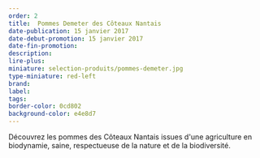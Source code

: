 ```yaml
---
order: 2
title:  Pommes Demeter des Côteaux Nantais
date-publication: 15 janvier 2017
date-debut-promotion: 15 janvier 2017
date-fin-promotion:
description: 
lire-plus:
miniature: selection-produits/pommes-demeter.jpg
type-miniature: red-left
brand:
label: 
tags:
border-color: 0cd802
background-color: e4e8d7
---
```


Découvrez les pommes des Côteaux Nantais issues d'une agriculture en biodynamie, saine, respectueuse de la nature et de la biodiversité.

